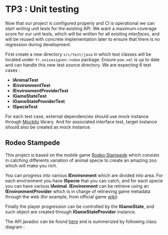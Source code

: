 # TP3 : Unit testing

Now that our project is configured properly and CI is operational we can start writing unit tests for the existing API.
We want a maximum coverage score for our unit tests, which will be written for all existing *interfaces*, and will be
reused with concrete implementation later to ensure that there is no regression during development.

First create a new directory ``src/test/java`` in which test classes will be located under ``fr.univavignon.rodeo``
package. Ensure ``pom.xml`` is up to date and can handle this new test source directory. We are expecting 6 test cases :

- **IAnimalTest**
- **IEnvironmentTest**
- **IEnvironmentProviderTest**
- **IGameStateTest**
- **IGameStateProviderTest**
- **ISpecieTest**

For each test case, external dependencies should use mock instance through [Mockito](http://site.mockito.org/) library.
And for associated interface test, target instance should also be created as mock instance.

## Rodeo Stampede

This project is based on the mobile game [Rodeo Stampede](http://rodeo-stampede.wikia.com/wiki/Rodeo_Stampedia)
which consists in catching differents variation of animal specie to create an amazing zoo which will make you rich.

You can progress into various **IEnvironment** which are divided into area. For each environment you have **ISpecie**
that you can catch, and for each specie you can have various **IAnimal**. **IEnvironment** can be retrieve using
an **IEnvironmentProvider** which is in charge of retrieving game metadata through the web
(for example, from official game [wiki](http://rodeo-stampede.wikia.com/wiki/Rodeo_Stampedia))

Finally the player progression can be controlled by the **IGameState**, and such object are created through
**IGameStateProvider** instance. 

The API javadoc can be found [here](http://faylixe.fr/ceri-m1-test-2017/javadoc) and is summerized by following class diagram :

